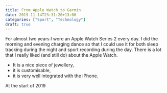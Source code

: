 ```yaml
---
title: From Apple Watch to Garmin
date: 2019-11-14T23:31:20+13:00
categories: ["Sport", "Technology"]
draft: true
---
```


For almost two years I wore an Apple Watch Series 2 every day. I did the morning and evening charging dance so that I could use it for both sleep tracking during the night and sport recording during the day. There is a lot that I really liked (and still do) about the Apple Watch.

- It is a nice piece of jewellery,
- it is customisable,
- it is very well integrated with the iPhone.

At the start of 2019